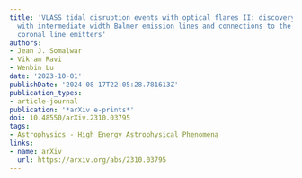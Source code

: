 ```yaml
---
title: 'VLASS tidal disruption events with optical flares II: discovery of two TDEs
  with intermediate width Balmer emission lines and connections to the ambiguous extreme
  coronal line emitters'
authors:
- Jean J. Somalwar
- Vikram Ravi
- Wenbin Lu
date: '2023-10-01'
publishDate: '2024-08-17T22:05:28.781613Z'
publication_types:
- article-journal
publication: '*arXiv e-prints*'
doi: 10.48550/arXiv.2310.03795
tags:
- Astrophysics - High Energy Astrophysical Phenomena
links:
- name: arXiv
  url: https://arxiv.org/abs/2310.03795
---
```

